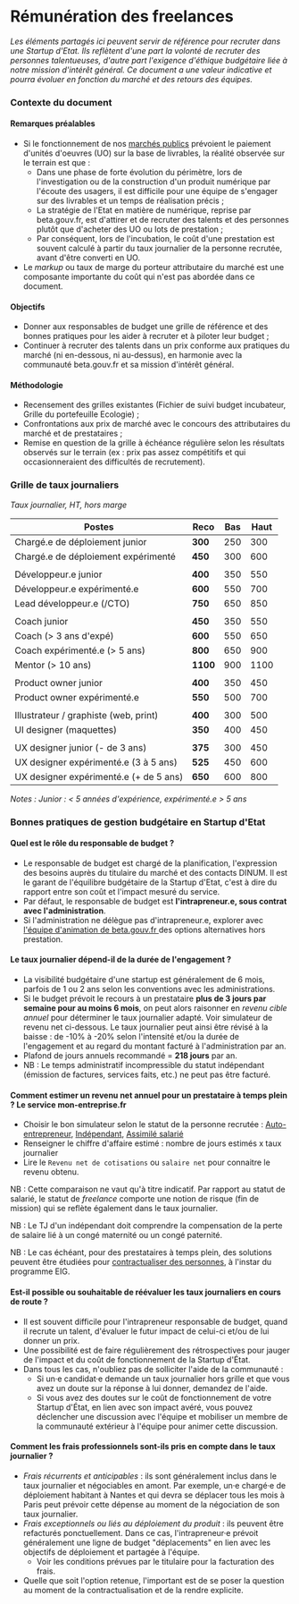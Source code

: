 # Rémunération des freelances

_Les éléments partagés ici peuvent servir de référence pour recruter dans une Startup d'Etat. Ils reflètent d'une part la volonté de recruter des personnes talentueuses, d'autre part l'exigence d'éthique budgétaire liée à notre mission d'intérêt général. Ce document a une valeur indicative et pourra évoluer en fonction du marché et des retours des équipes._

### Contexte du document

#### Remarques préalables

* Si le fonctionnement de nos [marchés publics](../../gerer-sa-startup-detat-ou-de-territoires-au-quotidien/gestion-administrative/marches-publics-beta.gouv.fr/) prévoient le paiement d'unités d'oeuvres (UO) sur la base de livrables, la réalité observée sur le terrain est que :&#x20;
  * Dans une phase de forte évolution du périmètre, lors de l'investigation ou de la construction d'un produit numérique par l'écoute des usagers, il est difficile pour une équipe de s'engager sur des livrables et un temps de réalisation précis ;&#x20;
  * La stratégie de l'Etat en matière de numérique, reprise par beta.gouv.fr, est d'attirer et de recruter des talents et des personnes plutôt que d'acheter des UO ou lots de prestation ;
  * Par conséquent, lors de l'incubation, le coût d'une prestation est souvent calculé à partir du taux journalier de la personne recrutée, avant d'être converti en UO.&#x20;
* Le _markup_ ou taux de marge du porteur attributaire du marché est une composante importante du coût qui n'est pas abordée dans ce document.&#x20;

#### Objectifs

* Donner aux responsables de budget une grille de référence et des bonnes pratiques pour les aider à recruter et à piloter leur budget ;&#x20;
* Continuer à recruter des talents dans un prix conforme aux pratiques du marché (ni en-dessous, ni au-dessus), en harmonie avec la communauté beta.gouv.fr et sa mission d'intérêt général.

#### Méthodologie

* Recensement des grilles existantes (Fichier de suivi budget incubateur, Grille du portefeuille Ecologie) ;
* Confrontations aux prix de marché avec le concours des attributaires du marché et de prestataires ;
* Remise en question de la grille à échéance régulière selon les résultats observés sur le terrain (ex : prix pas assez compétitifs et qui occasionneraient des difficultés de recrutement).

### **Grille de taux journaliers**

_Taux journalier, HT, hors marge_

| Postes                                 | Reco     | Bas | Haut |
| -------------------------------------- | -------- | --- | ---- |
| Chargé.e de déploiement junior         | **300**  | 250 | 300  |
| Chargé.e de déploiement expérimenté    | **450**  | 300 | 600  |
|                                        |          |     |      |
| Développeur.e junior                   | **400**  | 350 | 550  |
| Développeur.e expérimenté.e            | **600**  | 550 | 700  |
| Lead développeur.e (/CTO)              | **750**  | 650 | 850  |
|                                        |          |     |      |
| Coach junior                           | **450**  | 350 | 550  |
| Coach (> 3 ans d'expé)                 | **600**  | 550 | 650  |
| Coach expérimenté.e (> 5 ans)          | **800**  | 650 | 900  |
| Mentor (> 10 ans)                      | **1100** | 900 | 1100 |
|                                        |          |     |      |
| Product owner junior                   | **400**  | 350 | 450  |
| Product owner expérimenté.e            | **550**  | 500 | 700  |
|                                        |          |     |      |
| Illustrateur / graphiste (web, print)  | **400**  | 300 | 500  |
| UI designer (maquettes)                | **350**  | 400 | 450  |
|                                        |          |     |      |
| UX designer junior (- de 3 ans)        | **375**  | 300 | 450  |
| UX designer expérimenté.e (3 à 5 ans)  | **525**  | 450 | 600  |
| UX designer expérimenté.e (+ de 5 ans) | **650**  | 600 | 800  |

_Notes : Junior : < 5 années d'expérience, expérimenté.e > 5 ans_

### Bonnes pratiques de gestion budgétaire en Startup d'Etat

#### Quel est le rôle du responsable de budget ?

* Le responsable de budget est chargé de la planification, l'expression des besoins auprès du titulaire du marché et des contacts DINUM. Il est le garant de l'équilibre budgétaire de la Startup d'Etat, c'est à dire du rapport entre son coût et l'impact mesuré du service.
* Par défaut, le responsable de budget est **l'intrapreneur.e, sous contrat avec l'administration**.
* Si l'administration ne délègue pas d'intrapreneur.e, explorer avec [l'équipe d'animation de beta.gouv.fr ](../actions-transverses/equipe-danimation.md)des options alternatives hors prestation.

#### Le taux journalier dépend-il de la durée de l'engagement ?

* La visibilité budgétaire d'une startup est généralement de 6 mois, parfois de 1 ou 2 ans selon les conventions avec les administrations.
* Si le budget prévoit le recours à un prestataire  **plus de 3 jours par semaine pour au moins 6 mois**, on peut alors raisonner en _revenu cible annuel_ pour déterminer le taux journalier adapté. Voir simulateur de revenu net ci-dessous. Le taux journalier peut ainsi être révisé à la baisse : de -10% à -20% selon l'intensité et/ou la durée de l'engagement et au regard du montant facturé à l'administration par an. &#x20;
* Plafond de jours annuels recommandé = **218 jours** par an.&#x20;
* NB : Le temps administratif incompressible du statut indépendant (émission de factures, services faits, etc.) ne peut pas être facturé.&#x20;

#### Comment estimer un revenu net annuel pour un prestataire à temps plein ? Le service mon-entreprise.fr

* Choisir le bon simulateur selon le statut de la personne recrutée : [Auto-entrepreneur](https://mon-entreprise.fr/simulateurs/auto-entrepreneur), [Indépendant](https://mon-entreprise.fr/simulateurs/ind%C3%A9pendant), [Assimilé salarié](https://mon-entreprise.fr/simulateurs/assimil%C3%A9-salari%C3%A9)
* Renseigner le chiffre d'affaire estimé : nombre de jours estimés x taux journalier
* Lire le `Revenu net de cotisations` ou `salaire net` pour connaitre le revenu obtenu. &#x20;

NB : Cette comparaison ne vaut qu'à titre indicatif. Par rapport au statut de salarié, le statut de _freelance_ comporte une notion de risque (fin de mission) qui se reflète également dans le taux journalier.&#x20;

NB : Le TJ d'un indépendant doit comprendre la compensation de la perte de salaire lié à un congé maternité ou un congé paternité.&#x20;

NB : Le cas échéant, pour des prestataires à temps plein, des solutions peuvent être étudiées pour [contractualiser des personnes](../actions-transverses/les-differents-statuts/fonctionnaires-et-contractuels-de-la-fonction-publique.md), à l'instar du programme EIG.

#### Est-il possible ou souhaitable de réévaluer les taux journaliers en cours de route ?

* Il est souvent difficile pour l'intrapreneur responsable de budget, quand il recrute un talent, d'évaluer le futur impact de celui-ci et/ou de lui donner un prix.&#x20;
* Une possibilité est de faire régulièrement des rétrospectives pour jauger de l'impact et du coût de fonctionnement de la Startup d'État. &#x20;
* Dans tous les cas, n'oubliez pas de solliciter l'aide de la communauté :&#x20;
  * Si un·e candidat·e demande un taux journalier hors grille et que vous avez un doute sur la réponse à lui donner, demandez de l'aide.&#x20;
  * Si vous avez des doutes sur le coût de fonctionnement de votre Startup d'État, en lien avec son impact avéré, vous pouvez déclencher une discussion avec l'équipe et mobiliser un membre de la communauté extérieur à l'équipe pour animer cette discussion.  &#x20;

#### Comment les frais professionnels sont-ils pris en compte dans le taux journalier ?

* _Frais récurrents et anticipables_ : ils sont généralement inclus dans le taux journalier et négociables en amont. Par exemple, un·e chargé·e de déploiement habitant à Nantes et qui devra se déplacer tous les mois à Paris peut prévoir cette dépense au moment de la négociation de son taux journalier.
* _Frais exceptionnels ou liés au déploiement du produit_ : ils peuvent être refacturés ponctuellement. Dans ce cas, l'intrapreneur·e prévoit généralement une ligne de budget "déplacements" en lien avec les objectifs de déploiement et partagée à l'équipe.&#x20;
  * Voir les conditions prévues par le titulaire pour la facturation des frais.&#x20;
* Quelle que soit l'option retenue, l'important est de se poser la question au moment de la contractualisation et de la rendre explicite.&#x20;

